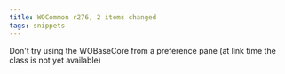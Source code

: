 ```yaml
---
title: WOCommon r276, 2 items changed
tags: snippets
---
```


Don't try using the WOBaseCore from a preference pane (at link time the class is not yet available)
